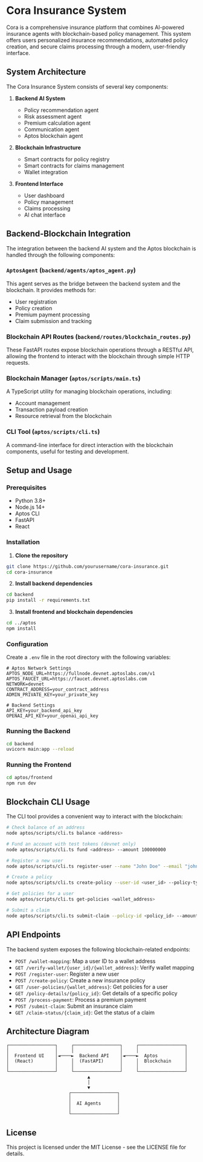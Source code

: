 # Cora Insurance System

Cora is a comprehensive insurance platform that combines AI-powered insurance agents with blockchain-based policy management. This system offers users personalized insurance recommendations, automated policy creation, and secure claims processing through a modern, user-friendly interface.

## System Architecture

The Cora Insurance System consists of several key components:

1. **Backend AI System** 
   - Policy recommendation agent
   - Risk assessment agent
   - Premium calculation agent
   - Communication agent
   - Aptos blockchain agent

2. **Blockchain Infrastructure**
   - Smart contracts for policy registry
   - Smart contracts for claims management
   - Wallet integration 

3. **Frontend Interface**
   - User dashboard
   - Policy management
   - Claims processing
   - AI chat interface

## Backend-Blockchain Integration

The integration between the backend AI system and the Aptos blockchain is handled through the following components:

### `AptosAgent` (`backend/agents/aptos_agent.py`)

This agent serves as the bridge between the backend system and the blockchain. It provides methods for:

- User registration
- Policy creation
- Premium payment processing
- Claim submission and tracking

### Blockchain API Routes (`backend/routes/blockchain_routes.py`)

These FastAPI routes expose blockchain operations through a RESTful API, allowing the frontend to interact with the blockchain through simple HTTP requests.

### Blockchain Manager (`aptos/scripts/main.ts`)

A TypeScript utility for managing blockchain operations, including:

- Account management
- Transaction payload creation
- Resource retrieval from the blockchain

### CLI Tool (`aptos/scripts/cli.ts`)

A command-line interface for direct interaction with the blockchain components, useful for testing and development.

## Setup and Usage

### Prerequisites

- Python 3.8+
- Node.js 14+
- Aptos CLI
- FastAPI
- React

### Installation

1. **Clone the repository**

```bash
git clone https://github.com/yourusername/cora-insurance.git
cd cora-insurance
```

2. **Install backend dependencies**

```bash
cd backend
pip install -r requirements.txt
```

3. **Install frontend and blockchain dependencies**

```bash
cd ../aptos
npm install
```

### Configuration

Create a `.env` file in the root directory with the following variables:

```
# Aptos Network Settings
APTOS_NODE_URL=https://fullnode.devnet.aptoslabs.com/v1
APTOS_FAUCET_URL=https://faucet.devnet.aptoslabs.com
NETWORK=devnet
CONTRACT_ADDRESS=your_contract_address
ADMIN_PRIVATE_KEY=your_private_key

# Backend Settings
API_KEY=your_backend_api_key
OPENAI_API_KEY=your_openai_api_key
```

### Running the Backend

```bash
cd backend
uvicorn main:app --reload
```

### Running the Frontend

```bash
cd aptos/frontend
npm run dev
```

## Blockchain CLI Usage

The CLI tool provides a convenient way to interact with the blockchain:

```bash
# Check balance of an address
node aptos/scripts/cli.ts balance <address>

# Fund an account with test tokens (devnet only)
node aptos/scripts/cli.ts fund <address> --amount 100000000

# Register a new user
node aptos/scripts/cli.ts register-user --name "John Doe" --email "john@example.com" --wallet <wallet_address>

# Create a policy
node aptos/scripts/cli.ts create-policy --user-id <user_id> --policy-type "Term Life" --coverage 5000000 --premium 12500

# Get policies for a user
node aptos/scripts/cli.ts get-policies <wallet_address>

# Submit a claim
node aptos/scripts/cli.ts submit-claim --policy-id <policy_id> --amount 2500 --reason "Medical expenses"
```

## API Endpoints

The backend system exposes the following blockchain-related endpoints:

- `POST /wallet-mapping`: Map a user ID to a wallet address
- `GET /verify-wallet/{user_id}/{wallet_address}`: Verify wallet mapping
- `POST /register-user`: Register a new user
- `POST /create-policy`: Create a new insurance policy
- `GET /user-policies/{wallet_address}`: Get policies for a user
- `GET /policy-details/{policy_id}`: Get details of a specific policy
- `POST /process-payment`: Process a premium payment
- `POST /submit-claim`: Submit an insurance claim
- `GET /claim-status/{claim_id}`: Get the status of a claim

## Architecture Diagram

```
┌─────────────────┐     ┌─────────────────┐     ┌─────────────────┐
│                 │     │                 │     │                 │
│  Frontend UI    │◄────►  Backend API    │◄────►  Aptos          │
│  (React)        │     │  (FastAPI)      │     │  Blockchain     │
│                 │     │                 │     │                 │
└─────────────────┘     └─────────────────┘     └─────────────────┘
                              ▲
                              │
                              ▼
                       ┌─────────────────┐
                       │                 │
                       │  AI Agents      │
                       │                 │
                       └─────────────────┘
```

## License

This project is licensed under the MIT License - see the LICENSE file for details.
